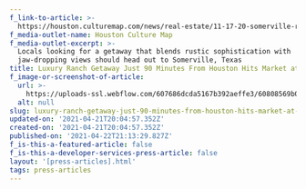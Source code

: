 ```yaml
---
f_link-to-article: >-
  https://houston.culturemap.com/news/real-estate/11-17-20-somerville-ranch-for-sale-6957-fm-1361-pigpen-ranch-nan-company-christies/#slide=0
f_media-outlet-name: Houston Culture Map
f_media-outlet-excerpt: >-
  Locals looking for a getaway that blends rustic sophistication with
  jaw-dropping views should head out to Somerville, Texas
title: Luxury Ranch Getaway Just 90 Minutes From Houston Hits Market at $7.5 Million
f_image-or-screenshot-of-article:
  url: >-
    https://uploads-ssl.webflow.com/607686dcda5167b392aeffe3/60808569b0f5b326385374d0_Screen_Shot_2021-04-21_at_9.12.38_AM.png
  alt: null
slug: luxury-ranch-getaway-just-90-minutes-from-houston-hits-market-at-7-5-million
updated-on: '2021-04-21T20:04:57.352Z'
created-on: '2021-04-21T20:04:57.352Z'
published-on: '2021-04-22T21:13:29.827Z'
f_is-this-a-featured-article: false
f_is-this-a-developer-services-press-article: false
layout: '[press-articles].html'
tags: press-articles
---
```



